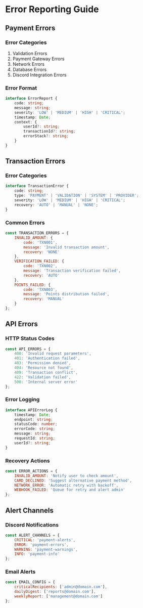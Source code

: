# Error Reporting Guide

## Payment Errors

### Error Categories
1. Validation Errors
2. Payment Gateway Errors
3. Network Errors
4. Database Errors
5. Discord Integration Errors

### Error Format
```typescript
interface ErrorReport {
    code: string;
    message: string;
    severity: 'LOW' | 'MEDIUM' | 'HIGH' | 'CRITICAL';
    timestamp: Date;
    context: {
        userId?: string;
        transactionId?: string;
        errorStack?: string;
    }
}
```

## Transaction Errors

### Error Categories
```typescript
interface TransactionError {
    code: string;
    type: 'PAYMENT' | 'VALIDATION' | 'SYSTEM' | 'PROVIDER';
    severity: 'LOW' | 'MEDIUM' | 'HIGH' | 'CRITICAL';
    recovery: 'AUTO' | 'MANUAL' | 'NONE';
}
```

### Common Errors
```javascript
const TRANSACTION_ERRORS = {
    INVALID_AMOUNT: {
        code: 'TXN001',
        message: 'Invalid transaction amount',
        recovery: 'NONE'
    },
    VERIFICATION_FAILED: {
        code: 'TXN002',
        message: 'Transaction verification failed',
        recovery: 'AUTO'
    },
    POINTS_FAILED: {
        code: 'TXN003',
        message: 'Points distribution failed',
        recovery: 'MANUAL'
    }
};
```

## API Errors

### HTTP Status Codes
```typescript
const API_ERRORS = {
    400: 'Invalid request parameters',
    401: 'Authentication failed',
    403: 'Permission denied',
    404: 'Resource not found',
    409: 'Transaction conflict',
    422: 'Validation failed',
    500: 'Internal server error'
};
```

### Error Logging
```typescript
interface APIErrorLog {
    timestamp: Date;
    endpoint: string;
    statusCode: number;
    errorCode: string;
    message: string;
    requestId: string;
    userId?: string;
}
```

### Recovery Actions
```javascript
const ERROR_ACTIONS = {
    INVALID_AMOUNT: 'Notify user to check amount',
    CARD_DECLINED: 'Suggest alternative payment method',
    NETWORK_ERROR: 'Automatic retry with backoff',
    WEBHOOK_FAILED: 'Queue for retry and alert admin'
};
```

## Alert Channels

### Discord Notifications
```javascript
const ALERT_CHANNELS = {
    CRITICAL: 'payment-alerts',
    ERROR: 'payment-errors',
    WARNING: 'payment-warnings',
    INFO: 'payment-info'
};
```

### Email Alerts
```javascript
const EMAIL_CONFIG = {
    criticalRecipients: ['admin@domain.com'],
    dailyDigest: ['reports@domain.com'],
    weeklyReport: ['management@domain.com']
};
```
